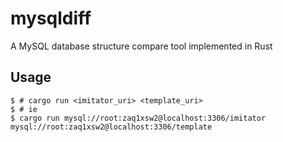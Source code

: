 # mysqldiff
A MySQL database structure compare tool implemented in Rust

## Usage
``` shell
$ # cargo run <imitator_uri> <template_uri>
$ # ie
$ cargo run mysql://root:zaq1xsw2@localhost:3306/imitator mysql://root:zaq1xsw2@localhost:3306/template
```